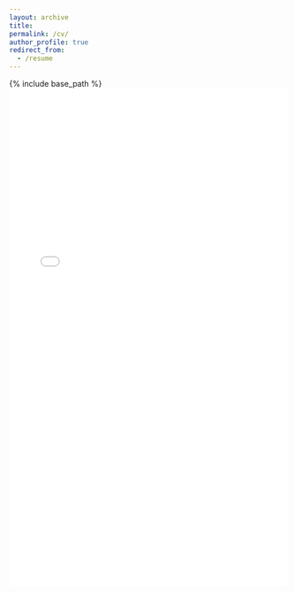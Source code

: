 ```yaml
---
layout: archive
title: 
permalink: /cv/
author_profile: true
redirect_from:
  - /resume
---
```


{% include base_path %}
<embed src="/files/resume_chinese.pdf" width="100%" height="900px" type="application/pdf"> 
